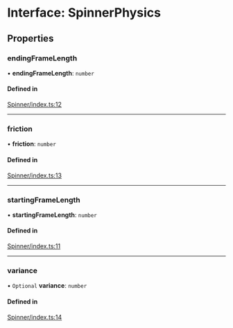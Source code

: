 # Interface: SpinnerPhysics

## Properties

### endingFrameLength

• **endingFrameLength**: `number`

#### Defined in

[Spinner/index.ts:12](https://github.com/daniellacosse/idea-spinner/blob/a31e91a/packages/spinner/Spinner/index.ts#L12)

___

### friction

• **friction**: `number`

#### Defined in

[Spinner/index.ts:13](https://github.com/daniellacosse/idea-spinner/blob/a31e91a/packages/spinner/Spinner/index.ts#L13)

___

### startingFrameLength

• **startingFrameLength**: `number`

#### Defined in

[Spinner/index.ts:11](https://github.com/daniellacosse/idea-spinner/blob/a31e91a/packages/spinner/Spinner/index.ts#L11)

___

### variance

• `Optional` **variance**: `number`

#### Defined in

[Spinner/index.ts:14](https://github.com/daniellacosse/idea-spinner/blob/a31e91a/packages/spinner/Spinner/index.ts#L14)
